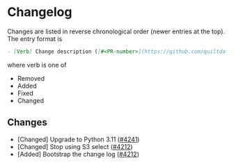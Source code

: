 <!-- markdownlint-disable line-length -->
# Changelog

Changes are listed in reverse chronological order (newer entries at the top).
The entry format is

```markdown
- [Verb] Change description ([#<PR-number>](https://github.com/quiltdata/quilt/pull/<PR-number>))
```

where verb is one of

- Removed
- Added
- Fixed
- Changed

## Changes

- [Changed] Upgrade to Python 3.11 ([#4241](https://github.com/quiltdata/quilt/pull/4241))
- [Changed] Stop using S3 select ([#4212](https://github.com/quiltdata/quilt/pull/4212))
- [Added] Bootstrap the change log ([#4212](https://github.com/quiltdata/quilt/pull/4212))

